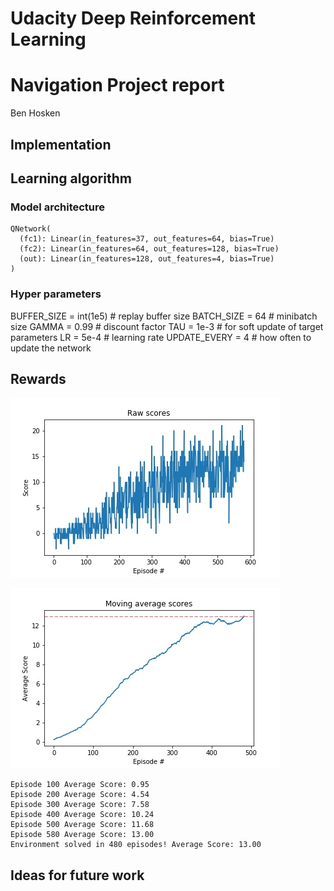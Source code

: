 # Udacity Deep Reinforcement Learning 
# Navigation Project report

Ben Hosken

## Implementation




## Learning algorithm


### Model architecture


```
QNetwork(
  (fc1): Linear(in_features=37, out_features=64, bias=True)
  (fc2): Linear(in_features=64, out_features=128, bias=True)
  (out): Linear(in_features=128, out_features=4, bias=True)
)
```

### Hyper parameters

BUFFER_SIZE = int(1e5)  # replay buffer size
BATCH_SIZE = 64         # minibatch size
GAMMA = 0.99            # discount factor
TAU = 1e-3              # for soft update of target parameters
LR = 5e-4               # learning rate 
UPDATE_EVERY = 4        # how often to update the network


## Rewards

![results](raw_scores_dqn.jpg)

![results](average_scores_dqn.jpg)


```
Episode 100	Average Score: 0.95
Episode 200	Average Score: 4.54
Episode 300	Average Score: 7.58
Episode 400	Average Score: 10.24
Episode 500	Average Score: 11.68
Episode 580	Average Score: 13.00
Environment solved in 480 episodes!	Average Score: 13.00
```

## Ideas for future work

